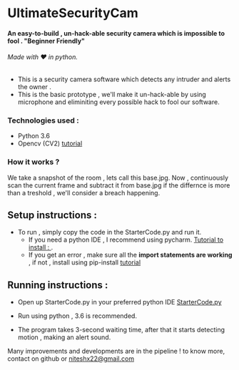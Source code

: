 # UltimateSecurityCam
#### An easy-to-build , un-hack-able security camera which is impossible to fool . "Beginner Friendly"
###### Made with :heart: in python.

- This is a security camera software which detects any intruder and alerts the owner .
- This is the basic prototype , we'll make it un-hack-able by using microphone and eliminiting every possible hack to fool our software.

### Technologies used :
- Python 3.6
- Opencv (CV2) [tutorial](https://pythonprogramming.net/loading-images-python-opencv-tutorial/)

### How it works ?
We take a snapshot of the room , lets call this base.jpg. Now , continuously scan the current frame and subtract it from base.jpg
if the differnce is more than a treshold , we'll consider a breach happening.

## Setup instructions : 
- To run , simply copy the code in the StarterCode.py and run it.
  - If you need a python IDE , I recommend using pycharm. [Tutorial to install : ](https://www.youtube.com/watch?v=QzcaEELafkE).
  - If you get an error , make sure all the **import statements are working** , if not , install using pip-install [tutorial](https://www.youtube.com/watch?v=237dNNQhD3Q)


## Running instructions : 
- Open up StarterCode.py in your preferred python IDE [StarterCode.py](StarterCode.py)

- Run using python , 3.6 is recommended.
- The program takes 3-second waiting time, after that it starts detecting motion , making an alert sound.

Many improvements and developments are in the pipeline ! to know more, contact on github or niteshx22@gmail.com
